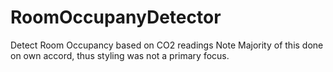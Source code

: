 # RoomOccupanyDetector
Detect Room Occupancy based on CO2 readings
Note Majority of this done on own accord, thus styling was not a primary focus.
